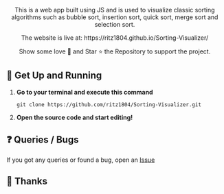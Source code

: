 <p align="center">
  This is a web app built using JS and is used to visualize classic sorting algorithms such as bubble sort, insertion sort, quick sort, merge sort and selection sort.
</p>

<p align="center">
  The website is live at: https://ritz1804.github.io/Sorting-Visualizer/
</p>

<p align="center">
Show some love 💜 and Star ⭐️ the Repository to support the project.
</p>

## :rocket: Get Up and Running 

1. **Go to your terminal and execute this command**
    ```
    git clone https://github.com/ritz1804/Sorting-Visualizer.git
    ```

2. **Open the source code and start editing!**

## :question: Queries / Bugs
If you got any queries or found a bug, open an [Issue](https://github.com/ritz1804/Sorting-Visualizer/issues/new) 

## :purple_heart: Thanks
